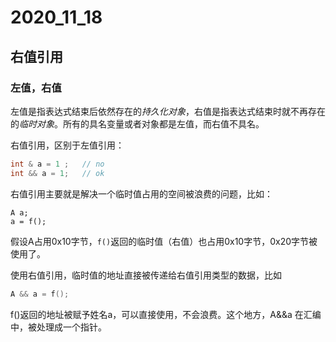 # 2020_11_18



## 右值引用



### 左值，右值

左值是指表达式结束后依然存在的*持久化对象*，右值是指表达式结束时就不再存在的*临时对象*。所有的具名变量或者对象都是左值，而右值不具名。

右值引用，区别于左值引用：

```c
int & a = 1 ;   // no
int && a = 1;	// ok
```

右值引用主要就是解决一个临时值占用的空间被浪费的问题，比如：

```
A a;
a = f();
```

假设A占用0x10字节，`f()`返回的临时值（右值）也占用0x10字节，0x20字节被使用了。

使用右值引用，临时值的地址直接被传递给右值引用类型的数据，比如

```c
A && a = f();
```

f()返回的地址被赋予姓名a，可以直接使用，不会浪费。这个地方，A&&a 在汇编中，被处理成一个指针。



